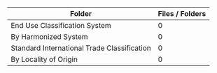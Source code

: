 | Folder                                      |   Files / Folders |
|---------------------------------------------|-------------------|
| End Use Classification System               |                 0 |
| By Harmonized System                        |                 0 |
| Standard International Trade Classification |                 0 |
| By Locality of Origin                       |                 0 |